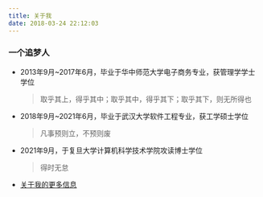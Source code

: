 ```yaml
---
title: 关于我
date: 2018-03-24 22:12:03
---
```

### 一个追梦人

<!--<blockquote class="blockquote-center">
    黉门观雪听风，闻道无问西东。
    春来远歌归咏，年华行健初衷。
</blockquote>送给每一位追梦清华的你！-->

<!--

2019年4月19日早上，室友很认真地说：你去不了清华。我仔细想了想，现在的我确实配不上清华。<br>

第一，我的生活作息极不规律。早上做不到每天八点以前起，晚上做不到12点以前睡。<br>

第二，不够自律。自己的执行能力太差，计划定了又废，废了又立，周而复始，没有成效。各种进度被无限拖延。在实验室各种划水，刷知乎，看动漫、电影等。<br>

第三，太过浮躁。整个人过于浮躁，想得多，做的少。天天”幻想着“自己进入了清华，要怎么广而告之，发朋友圈装逼。<br>

第四，能力太差。各种竞赛（包括但不限于英语、数模、程序设计、创业等），永远是炮灰。<br>

第五，心态不好。现在的我，见不得别人好，见不得别人比自己强。觉得自己是武大的研究生，多么多么厉害？？实际上，是我配不上武大，丢了我校的脸。<br>

第六，社交能力太差。今年开始，有点恐惧社交，不愿意和不太熟的人说话，越是如此，越是孤僻，陷入死循环。

-->

- 2013年9月~2017年6月，毕业于华中师范大学电子商务专业，获管理学学士学位

  > 取乎其上，得乎其中；取乎其中，得乎其下；取乎其下，则无所得也

- 2018年9月~2021年6月，毕业于武汉大学软件工程专业，获工学硕士学位

  > 凡事预则立，不预则废

- 2021年9月，于复旦大学计算机科学技术学院攻读博士学位

  >得时无怠

- [关于我的更多信息](/cv/)

